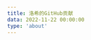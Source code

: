 ```yaml
---
title: 洛希的GitHub贡献
data: 2022-11-22 00:00:00
type: 'about' 
---
```


<!-- GitCalendar容器 -->



<div id="gitZone"></div>

